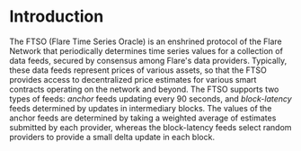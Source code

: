 # Introduction

The FTSO (Flare Time Series Oracle) is an enshrined protocol of the Flare Network that periodically determines time series values for a collection of data feeds, secured by consensus among Flare's data providers. Typically, these data feeds represent prices of various assets, so that the FTSO provides access to decentralized price estimates for various smart contracts operating on the network and beyond. The FTSO supports two types of feeds: _anchor_ feeds updating every $90$ seconds, and _block-latency_ feeds determined by updates in intermediary blocks. The values of the anchor feeds are determined by taking a weighted average of estimates submitted by each provider, whereas the block-latency feeds select random providers to provide a small delta update in each block.

